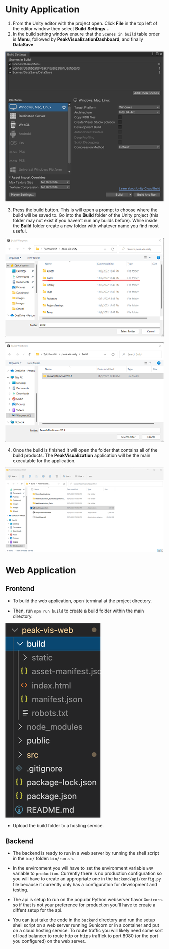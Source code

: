 # Unity Application

1. From the Unity editor with the project open. Click **File** in the top left of the editor window then select **Build Settings...**
2. In the build setting window ensure that the `Scenes in build` table order is **Menu**, followed by **PeakVisualizationDashboard**, and finally **DataSave**.

![Unity Build Settings](./images/UnityBuildSettingsIteration3.png)

3. Press the build button. This is will open a prompt to choose where the build will be saved to. Go into the **Build** folder of the Unity project (this folder may not exist if you haven't run any builds before). While inside the **Build** folder create a new folder with whatever name you find most useful.

![Unity Build Folder](./images/UnityBuildFolder.png)

![Unity Build SubFolder](./images/UnityBuildSubFolder.png)

4. Once the build is finished It will open the folder that contains all of the build products. The **PeakVisualization** application will be the main executable for the application. 

![Unity Build folder with executable](./images/UnityBuildExecutable.png)

# Web Application

## Frontend

- To build the web application, open terminal at the project directory.

- Then, run `npm run build` to create a build folder within the main directory.

![Build Folder](./images/WebBuild.png)

- Upload the build folder to a hosting service.

## Backend 

- The backend is ready to run in a web server by running the shell script in the `bin/` folder: `bin/run.sh`.

- In the environment you will have to set the environment variable `ENV` variable to `production`. Currently there is no production configuration so you will have to create an appropriate one in the `backend/api/config.py` file because it currently only has a configuration for development and testing.

- The api is setup to run on the popular Python webserver flavor `Gunicorn`. so if that is not your preference for production you'll have to create a diffent setup for the api.

- You can just take the code in the `backend` directory and run the setup shell script on a web server running Gunicorn or in a container and put on a cloud hosting service. To route traffic you will likely need some sort of load balancer to route http or https traffick to port 8080 (or the port you configured) on the web server.